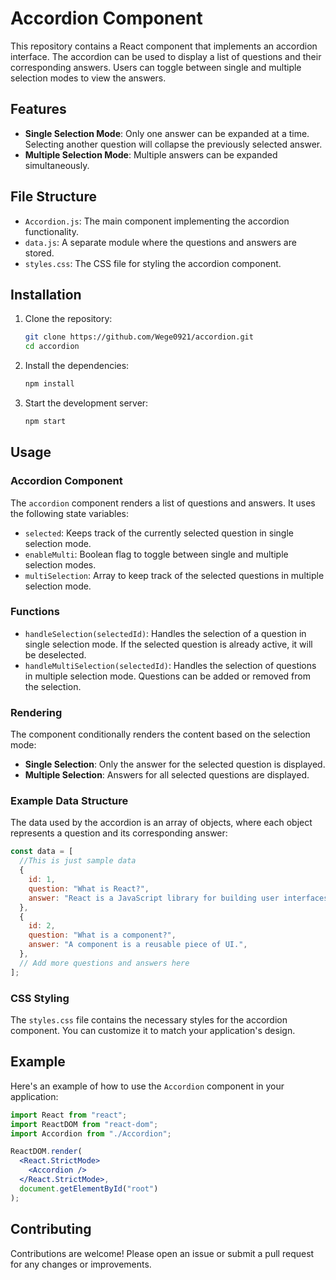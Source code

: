 # Accordion Component

This repository contains a React component that implements an accordion interface. The accordion can be used to display a list of questions and their corresponding answers. Users can toggle between single and multiple selection modes to view the answers.

## Features

- **Single Selection Mode**: Only one answer can be expanded at a time. Selecting another question will collapse the previously selected answer.
- **Multiple Selection Mode**: Multiple answers can be expanded simultaneously.

## File Structure

- `Accordion.js`: The main component implementing the accordion functionality.
- `data.js`: A separate module where the questions and answers are stored.
- `styles.css`: The CSS file for styling the accordion component.

## Installation

1. Clone the repository:

   ```sh
   git clone https://github.com/Wege0921/accordion.git
   cd accordion
   ```

2. Install the dependencies:

   ```sh
   npm install
   ```

3. Start the development server:
   ```sh
   npm start
   ```

## Usage

### Accordion Component

The `accordion` component renders a list of questions and answers. It uses the following state variables:

- `selected`: Keeps track of the currently selected question in single selection mode.
- `enableMulti`: Boolean flag to toggle between single and multiple selection modes.
- `multiSelection`: Array to keep track of the selected questions in multiple selection mode.

### Functions

- `handleSelection(selectedId)`: Handles the selection of a question in single selection mode. If the selected question is already active, it will be deselected.
- `handleMultiSelection(selectedId)`: Handles the selection of questions in multiple selection mode. Questions can be added or removed from the selection.

### Rendering

The component conditionally renders the content based on the selection mode:

- **Single Selection**: Only the answer for the selected question is displayed.
- **Multiple Selection**: Answers for all selected questions are displayed.

### Example Data Structure

The data used by the accordion is an array of objects, where each object represents a question and its corresponding answer:

```js
const data = [
  //This is just sample data
  {
    id: 1,
    question: "What is React?",
    answer: "React is a JavaScript library for building user interfaces.",
  },
  {
    id: 2,
    question: "What is a component?",
    answer: "A component is a reusable piece of UI.",
  },
  // Add more questions and answers here
];
```

### CSS Styling

The `styles.css` file contains the necessary styles for the accordion component. You can customize it to match your application's design.

## Example

Here's an example of how to use the `Accordion` component in your application:

```jsx
import React from "react";
import ReactDOM from "react-dom";
import Accordion from "./Accordion";

ReactDOM.render(
  <React.StrictMode>
    <Accordion />
  </React.StrictMode>,
  document.getElementById("root")
);
```

## Contributing

Contributions are welcome! Please open an issue or submit a pull request for any changes or improvements.
